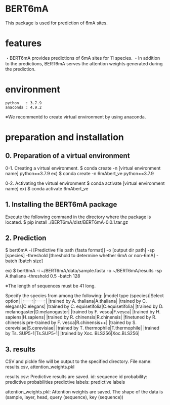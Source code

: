 # BERT6mA
This package is used for prediction of 6mA sites.

# features
・BERT6mA provides predictions of 6mA sites for 11 species.
・In addition to the predictions, BERT6mA serves the attention weights generated during the prediction.

# environment
    python   : 3.7.9
    anaconda : 4.9.2
※We recommentd to create virtual environment by using anaconda.

# preparation and installation
## 0. Preparation of a virtual environment
0-1. Creating a virtual environment.
    $ conda create -n [virtual environment name] python==3.7.9
    ex)
    $ conda create -n 6mAbert_ve python==3.7.9
    
0-2. Activating the virtual environment
    $ conda activate [virtual environment name]
    ex)
    $ conda activate 6mAbert_ve
    
## 1. Installing the BERT6mA package
Execute the following command in the directory where the package is located.
$ pip install ./BERT6mA/dist/BERT6mA-0.0.1.tar.gz

## 2. Prediction
$ bert6mA -i [Predictive file path (fasta format)] -o [output dir path] -sp [species] -threshold [threshold to  determine whether 6mA or non-6mA] -batch [batch size]

ex)
$ bert6mA -i ~/BERT6mA/data/sample.fasta -o ~/BERT6mA/results -sp A.thaliana -threshold 0.5 -batch 128

※The length of sequences must be 41 long.

Specify the species from among the following:
|model type (species)|Select option|
|:----:|:----:|
|trained by A. thaliana|A.thaliana|
|trained by C. elegans|C.elegans|
|trained by C. equisetifolia|C.equisetifolia|
|trained by D. melanogaster|D.melanogaster|
|trained by F. vesca|F.vesca|
|trained by H. sapiens|H.sapiens|
|trained by R. chinensis|R.chinensis|
|finetuned by R. chinensis pre-trained by F. vesca|R.chinensis++|
|trained by S. cerevisiae|S.cerevisiae|
|trained by T. thermophile|T.thermophile|
|trained by Ts. SUP5-1|Ts.SUP5-1|
|trained by Xoc. BLS256|Xoc.BLS256|
    
## 3. results
CSV and pickle file will be output to the specified directory.
File name: results.csv, attention_weights.pkl

results.csv: Predictive results are saved.
    id: sequence       id
    probability:       predictive probabilities
    predictive labels: predictive labels
    
attention_weights.pkl: Attention weights are saved.
    The shape of the data is (sample, layer, head, query (sequence), key (sequence))

              














